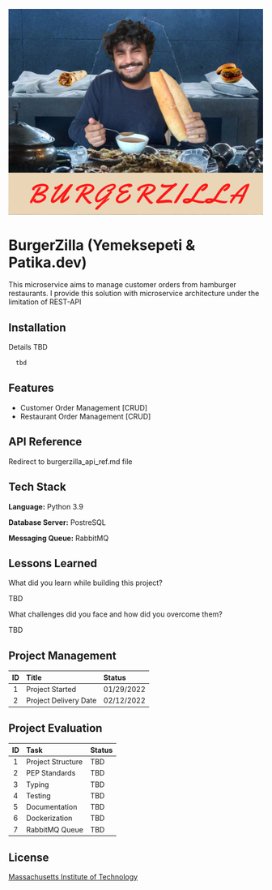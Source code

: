 
![Burgerzilla Cover Photo](4_project_docs/images/burgerzilla_cover_photo.png)
# BurgerZilla (Yemeksepeti & Patika.dev)

This microservice aims to manage customer orders from hamburger restaurants.
I provide this solution with microservice architecture under the limitation of REST-API


## Installation

Details TBD

```bash
  tbd
```
    
## Features

- Customer Order Management [CRUD]
- Restaurant Order Management [CRUD]

## API Reference
Redirect to burgerzilla_api_ref.md file

## Tech Stack
**Language:** Python 3.9 

**Database Server:** PostreSQL

**Messaging Queue:** RabbitMQ


## Lessons Learned

What did you learn while building this project? 

TBD


What challenges did you face and how did you overcome them?

TBD
## Project Management

| ID | Title                 | Status |
| :---: |:----------------------|:------|
| 1 | Project Started       | 01/29/2022 |
| 2 | Project Delivery Date | 02/12/2022 |

## Project Evaluation

| ID | Task | Status |
| :---: |:------|:------|
| 1 | Project Structure | TBD |
| 2 | PEP Standards | TBD |
| 3 | Typing | TBD |
| 4 | Testing | TBD |
| 5 | Documentation | TBD |
| 6 | Dockerization | TBD |
| 7 | RabbitMQ Queue | TBD |

## License

[Massachusetts Institute of Technology](https://choosealicense.com/licenses/mit/)

